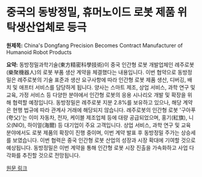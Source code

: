 # 중국의 동방정밀, 휴머노이드 로봇 제품 위탁생산업체로 등극

**원제목:** China's Dongfang Precision Becomes Contract Manufacturer of Humanoid Robot Products

**요약:** 동방정밀과학기술(東方精密科學技術)이 중국 인간형 로봇 개발업체인 례주로봇(樂聚機器人)의 로봇 부품 생산 계약을 체결했다는 내용입니다.  이번 협약으로 동방정밀은 례주로봇의 기술 표준과 생산 요구사항에 따라 인간형 로봇 제품 생산, 디버깅, 배치 및 애프터 서비스를 담당하게 됩니다.  양사는 스마트 제조, 상업 서비스, 과학 연구 및 교육, 가정 서비스 등 다양한 분야에서 인간형 로봇의 응용 시나리오 개발 및 확장을 위해 협력할 예정입니다.  동방정밀은 례주로봇 지분 2.8%를 보유하고 있으나, 해당 계약은 현행 법규에 따라 관계사 거래에 해당되지 않습니다.  례주로봇의 인간형 로봇 '구아푸(夸父)'는 이미 자동차, 전자, 케이블 제조업체 등에 대량 공급되었으며, 홍기(紅旗), 니오(NIO), 하이얼(海爾) 등 대기업이 주요 고객입니다.  상업 서비스, 과학 연구 및 교육 분야에서도 로봇 제품의 확장이 진행 중이며, 이번 계약 발표 후 동방정밀 주가는 상승세를 보였습니다.  이번 협력은 중국 인간형 로봇 산업의 성장과 시장 확대에 기여할 것으로 예상됩니다.  동방정밀은 이번 계약을 통해 인간형 로봇 시장 진출을 가속화하고 사업 다각화를 추진할 것으로 전망됩니다.

[원문 링크](https://www.yicaiglobal.com/news/chinas-dongfang-precision-becomes-contract-manufacturer-of-humanoid-robot-products)
